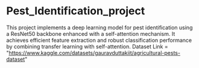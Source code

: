 # Pest_Identification_project
This project implements a deep learning model for pest identification using a ResNet50 backbone enhanced with a self-attention mechanism. It achieves efficient feature extraction and robust classification performance by combining transfer learning with self-attention.
Dataset Link = "https://www.kaggle.com/datasets/gauravduttakiit/agricultural-pests-dataset"
